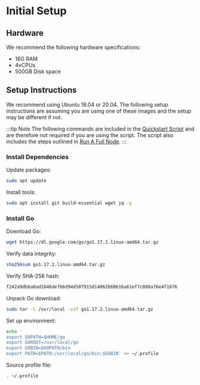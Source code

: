 # Initial Setup

## Hardware

We recommend the following hardware specifications:

- 16G RAM
- 4vCPUs
- 500GB Disk space

## Setup Instructions

We recommend using Ubuntu 18.04 or 20.04. The following setup instructions are assuming you are using one of these images and the setup may be different if not.

:::tip Note
The following commands are included in the [Quickstart Script](run-a-full-node.md#quickstart) and are therefore not required if you are using the script. The script also includes the steps outlined in [Run A Full Node](run-a-full-node.md).
:::

### Install Dependencies

Update packages:

```bash
sudo apt update
```

Install tools:

```bash
sudo apt install git build-essential wget jq -y
```

### Install Go

Download Go:

```bash
wget https://dl.google.com/go/go1.17.2.linux-amd64.tar.gz
```

Verify data integrity:

```bash
sha256sum go1.17.2.linux-amd64.tar.gz
```

Verify SHA-256 hash:

```bash
f242a9db6a0ad1846de7b6d94d507915d14062660616a61ef7c808a76e4f1676
```

Unpack Go download:

```bash
sudo tar -C /usr/local -xzf go1.17.2.linux-amd64.tar.gz
```

Set up environment:

```bash
echo '
export GOPATH=$HOME/go
export GOROOT=/usr/local/go
export GOBIN=$GOPATH/bin
export PATH=$PATH:/usr/local/go/bin:$GOBIN' >> ~/.profile
```

Source profile file:

```bash
. ~/.profile
```
